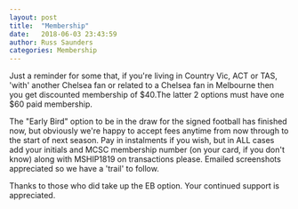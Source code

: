 ```yaml
---
layout: post
title:  "Membership"
date:   2018-06-03 23:43:59
author: Russ Saunders
categories: Membership
---
```


Just a reminder for some that, if you're living in Country Vic, ACT or TAS, 'with' another Chelsea fan or related to a Chelsea fan in Melbourne then you get discounted membership of $40.The latter 2 options must have one $60 paid membership.

The "Early Bird" option to be in the draw for the signed football has finished now, but obviously we're happy to accept fees anytime from now through to the start of next season.
Pay in instalments if you wish, but in ALL cases add your initials and MCSC membership number (on your card, if you don't know) along with MSHIP1819 on transactions please.
Emailed screenshots appreciated so we have a 'trail' to follow.


Thanks to those who did take up the EB option. Your continued support is appreciated.

